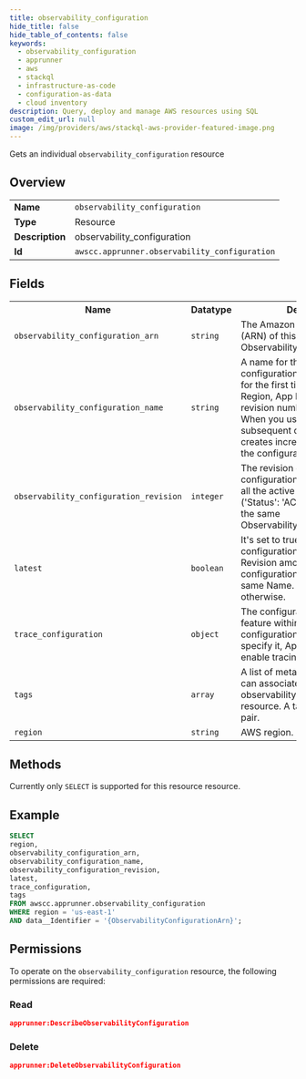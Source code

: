 ```yaml
---
title: observability_configuration
hide_title: false
hide_table_of_contents: false
keywords:
  - observability_configuration
  - apprunner
  - aws
  - stackql
  - infrastructure-as-code
  - configuration-as-data
  - cloud inventory
description: Query, deploy and manage AWS resources using SQL
custom_edit_url: null
image: /img/providers/aws/stackql-aws-provider-featured-image.png
---
```

Gets an individual <code>observability_configuration</code> resource

## Overview
<table><tbody>
<tr><td><b>Name</b></td><td><code>observability_configuration</code></td></tr>
<tr><td><b>Type</b></td><td>Resource</td></tr>
<tr><td><b>Description</b></td><td>observability_configuration</td></tr>
<tr><td><b>Id</b></td><td><code>awscc.apprunner.observability_configuration</code></td></tr>
</tbody></table>

## Fields
<table><tbody>
<tr><th>Name</th><th>Datatype</th><th>Description</th></tr>
<tr><td><code>observability_configuration_arn</code></td><td><code>string</code></td><td>The Amazon Resource Name (ARN) of this ObservabilityConfiguration</td></tr>
<tr><td><code>observability_configuration_name</code></td><td><code>string</code></td><td>A name for the observability configuration. When you use it for the first time in an AWS Region, App Runner creates revision number 1 of this name. When you use the same name in subsequent calls, App Runner creates incremental revisions of the configuration.</td></tr>
<tr><td><code>observability_configuration_revision</code></td><td><code>integer</code></td><td>The revision of this observability configuration. It's unique among all the active configurations ('Status': 'ACTIVE') that share the same ObservabilityConfigurationName.</td></tr>
<tr><td><code>latest</code></td><td><code>boolean</code></td><td>It's set to true for the configuration with the highest Revision among all configurations that share the same Name. It's set to false otherwise.</td></tr>
<tr><td><code>trace_configuration</code></td><td><code>object</code></td><td>The configuration of the tracing feature within this observability configuration. If you don't specify it, App Runner doesn't enable tracing.</td></tr>
<tr><td><code>tags</code></td><td><code>array</code></td><td>A list of metadata items that you can associate with your observability configuration resource. A tag is a key-value pair.</td></tr>
<tr><td><code>region</code></td><td><code>string</code></td><td>AWS region.</td></tr>

</tbody></table>

## Methods
Currently only <code>SELECT</code> is supported for this resource resource.

## Example
```sql
SELECT
region,
observability_configuration_arn,
observability_configuration_name,
observability_configuration_revision,
latest,
trace_configuration,
tags
FROM awscc.apprunner.observability_configuration
WHERE region = 'us-east-1'
AND data__Identifier = '{ObservabilityConfigurationArn}';
```

## Permissions

To operate on the <code>observability_configuration</code> resource, the following permissions are required:

### Read
```json
apprunner:DescribeObservabilityConfiguration
```

### Delete
```json
apprunner:DeleteObservabilityConfiguration
```


